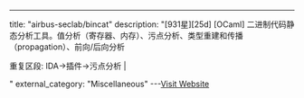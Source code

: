 ---
title: "airbus-seclab/bincat"
description: "[931星][25d] [OCaml]  二进制代码静态分析工具。值分析（寄存器、内存）、污点分析、类型重建和传播（propagation）、前向/后向分析

重复区段: IDA->插件->污点分析 |

"
external_category: "Miscellaneous"
---[Visit Website](https://github.com/airbus-seclab/bincat)


